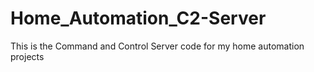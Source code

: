# Home_Automation_C2-Server
This is the Command and Control Server code for my home automation projects
